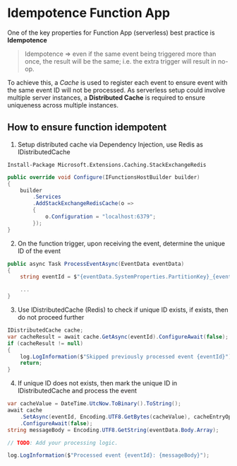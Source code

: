 # Idempotence Function App
One of the key properties for Function App (serverless)  best practice is **Idempotence**
> Idempotence => even if the same event being triggered more than once, the result will be the same; i.e. the extra trigger will result in no-op.

To achieve this, a _Cache_ is used to register each event to ensure event with the same event ID will not be processed. As serverless setup could involve multiple server instances, a **Distributed Cache** is required to ensure uniqueness across multiple instances.

## How to ensure function idempotent
1. Setup distributed cache via Dependency Injection, use Redis as IDistributedCache
```nuget
Install-Package Microsoft.Extensions.Caching.StackExchangeRedis
```
```C#
public override void Configure(IFunctionsHostBuilder builder)
{
    builder
        .Services
        .AddStackExchangeRedisCache(o =>
        {
            o.Configuration = "localhost:6379";
        });
}
```
2. On the function trigger, upon receiving the event, determine the unique ID of the event
```C#
public async Task ProcessEventAsync(EventData eventData)
{
    string eventId = $"{eventData.SystemProperties.PartitionKey}_{eventData.SystemProperties.Offset}";

    ...
}
```

3. Use IDistributedCache (Redis) to check if unique ID exists, if exists, then do not proceed further
```C#
IDistributedCache cache;
var cacheResult = await cache.GetAsync(eventId).ConfigureAwait(false);
if (cacheResult != null)
{
    log.LogInformation($"Skipped previously processed event {eventId}");
    return;
}
```
4. If unique ID does not exists, then mark the unique ID in IDistributedCache and process the event
```C#
var cacheValue = DateTime.UtcNow.ToBinary().ToString();
await cache
    .SetAsync(eventId, Encoding.UTF8.GetBytes(cacheValue), cacheEntryOptions)
    .ConfigureAwait(false);
string messageBody = Encoding.UTF8.GetString(eventData.Body.Array);

// TODO: Add your processing logic.

log.LogInformation($"Processed event {eventId}: {messageBody}");
```